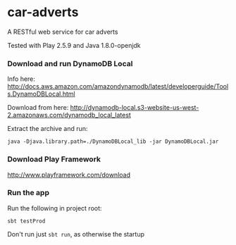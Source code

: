 # car-adverts
A RESTful web service for car adverts


Tested with Play 2.5.9 and Java 1.8.0-openjdk

### Download and run DynamoDB Local

Info here:
http://docs.aws.amazon.com/amazondynamodb/latest/developerguide/Tools.DynamoDBLocal.html

Download from here:
http://dynamodb-local.s3-website-us-west-2.amazonaws.com/dynamodb_local_latest

Extract the archive and run:

    java -Djava.library.path=./DynamoDBLocal_lib -jar DynamoDBLocal.jar

### Download Play Framework

http://www.playframework.com/download

### Run the app
Run the following in project root:

    sbt testProd
    
Don't run just `sbt run`, as otherwise the startup 